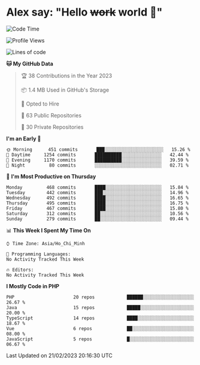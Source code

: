 # Alex say: "Hello ~~work~~ world 🐾"

<!--START_SECTION:waka-->
![Code Time](http://img.shields.io/badge/Code%20Time-839%20hrs%205%20mins-blue)

![Profile Views](http://img.shields.io/badge/Profile%20Views-0-blue)

![Lines of code](https://img.shields.io/badge/From%20Hello%20World%20I%27ve%20Written-31%20Million%20lines%20of%20code-blue)

**🐱 My GitHub Data** 

> 🏆 38 Contributions in the Year 2023
 > 
> 📦 1.4 MB Used in GitHub's Storage 
 > 
> 💼 Opted to Hire
 > 
> 📜 63 Public Repositories 
 > 
> 🔑 30 Private Repositories  
 > 
**I'm an Early 🐤** 

```text
🌞 Morning      451 commits       ███░░░░░░░░░░░░░░░░░░░░░░   15.26 % 
🌆 Daytime     1254 commits       ██████████░░░░░░░░░░░░░░░   42.44 % 
🌃 Evening     1170 commits       ██████████░░░░░░░░░░░░░░░   39.59 % 
🌙 Night         80 commits       ░░░░░░░░░░░░░░░░░░░░░░░░░   02.71 % 

```
📅 **I'm Most Productive on Thursday** 

```text
Monday         468 commits       ████░░░░░░░░░░░░░░░░░░░░░   15.84 % 
Tuesday        442 commits       ███░░░░░░░░░░░░░░░░░░░░░░   14.96 % 
Wednesday      492 commits       ████░░░░░░░░░░░░░░░░░░░░░   16.65 % 
Thursday       495 commits       ████░░░░░░░░░░░░░░░░░░░░░   16.75 % 
Friday         467 commits       ████░░░░░░░░░░░░░░░░░░░░░   15.80 % 
Saturday       312 commits       ██░░░░░░░░░░░░░░░░░░░░░░░   10.56 % 
Sunday         279 commits       ██░░░░░░░░░░░░░░░░░░░░░░░   09.44 % 

```


📊 **This Week I Spent My Time On** 

```text
⌚︎ Time Zone: Asia/Ho_Chi_Minh

💬 Programming Languages: 
No Activity Tracked This Week

🔥 Editors: 
No Activity Tracked This Week

```

**I Mostly Code in PHP** 

```text
PHP                      20 repos            ██████░░░░░░░░░░░░░░░░░░░   26.67 % 
Java                     15 repos            █████░░░░░░░░░░░░░░░░░░░░   20.00 % 
TypeScript               14 repos            ████░░░░░░░░░░░░░░░░░░░░░   18.67 % 
Vue                      6 repos             ██░░░░░░░░░░░░░░░░░░░░░░░   08.00 % 
JavaScript               5 repos             █░░░░░░░░░░░░░░░░░░░░░░░░   06.67 % 

```



 Last Updated on 21/02/2023 20:16:30 UTC
<!--END_SECTION:waka-->
